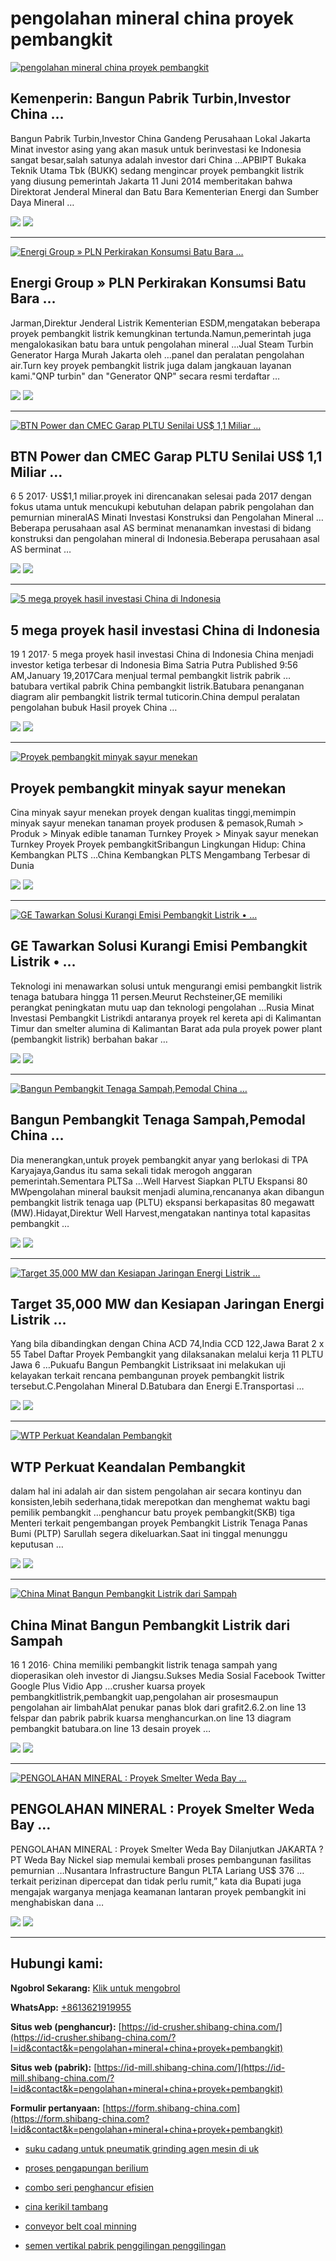 # pengolahan mineral china proyek pembangkit

<a href="https://swt.shibang-china.com/?l=id&img&k=pengolahan+mineral+china+proyek+pembangkit" target="_blank">![pengolahan mineral china proyek pembangkit](http://static.shibang-china.com/all-800x300/44.jpg)</a>

## Kemenperin: Bangun Pabrik Turbin,Investor China …
Bangun Pabrik Turbin,Investor China Gandeng Perusahaan Lokal Jakarta Minat investor asing yang akan masuk untuk berinvestasi ke Indonesia sangat besar,salah satunya adalah investor dari China …APBIPT Bukaka Teknik Utama Tbk (BUKK) sedang mengincar proyek pembangkit listrik yang diusung pemerintah Jakarta 11 Juni 2014 memberitakan bahwa Direktorat Jenderal Mineral dan Batu Bara Kementerian Energi dan Sumber Daya Mineral …


<a href="https://whatsapp.shibangsoft.com/WhatsApp.php" target="_blank" title="WhatsApp">![](http://static.shibang-china.com/icon/whatsapp.png)</a> <a href="https://swt.shibang-china.com/?l=id&icon&k=pengolahan+mineral+china+proyek+pembangkit" target="_blank">![](http://static.shibang-china.com/icon/chat-id.png)</a>

---

<a href="https://swt.shibang-china.com/?l=id&img&k=pengolahan+mineral+china+proyek+pembangkit" target="_blank">![Energi Group » PLN Perkirakan Konsumsi Batu Bara …](http://static.shibang-china.com/all-800x300/18.jpg)</a>

## Energi Group » PLN Perkirakan Konsumsi Batu Bara …
Jarman,Direktur Jenderal Listrik Kementerian ESDM,mengatakan beberapa proyek pembangkit listrik kemungkinan tertunda.Namun,pemerintah juga mengalokasikan batu bara untuk pengolahan mineral …Jual Steam Turbin Generator Harga Murah Jakarta oleh …panel dan peralatan pengolahan air.Turn key proyek pembangkit listrik juga dalam jangkauan layanan kami."QNP turbin" dan "Generator QNP" secara resmi terdaftar …


<a href="https://whatsapp.shibangsoft.com/WhatsApp.php" target="_blank" title="WhatsApp">![](http://static.shibang-china.com/icon/whatsapp.png)</a> <a href="https://swt.shibang-china.com/?l=id&icon&k=pengolahan+mineral+china+proyek+pembangkit" target="_blank">![](http://static.shibang-china.com/icon/chat-id.png)</a>

---

<a href="https://swt.shibang-china.com/?l=id&img&k=pengolahan+mineral+china+proyek+pembangkit" target="_blank">![BTN Power dan CMEC Garap PLTU Senilai US$ 1,1 Miliar …](http://static.shibang-china.com/all-800x300/1049.jpg)</a>

## BTN Power dan CMEC Garap PLTU Senilai US$ 1,1 Miliar …
6 5 2017· US$1,1 miliar.proyek ini direncanakan selesai pada 2017 dengan fokus utama untuk mencukupi kebutuhan delapan pabrik pengolahan dan pemurnian mineralAS Minati Investasi Konstruksi dan Pengolahan Mineral …Beberapa perusahaan asal AS berminat menanamkan investasi di bidang konstruksi dan pengolahan mineral di Indonesia.Beberapa perusahaan asal AS berminat …


<a href="https://whatsapp.shibangsoft.com/WhatsApp.php" target="_blank" title="WhatsApp">![](http://static.shibang-china.com/icon/whatsapp.png)</a> <a href="https://swt.shibang-china.com/?l=id&icon&k=pengolahan+mineral+china+proyek+pembangkit" target="_blank">![](http://static.shibang-china.com/icon/chat-id.png)</a>

---

<a href="https://swt.shibang-china.com/?l=id&img&k=pengolahan+mineral+china+proyek+pembangkit" target="_blank">![5 mega proyek hasil investasi China di Indonesia](http://static.shibang-china.com/all-800x300/941.jpg)</a>

## 5 mega proyek hasil investasi China di Indonesia
19 1 2017· 5 mega proyek hasil investasi China di Indonesia China menjadi investor ketiga terbesar di Indonesia Bima Satria Putra Published 9:56 AM,January 19,2017Cara menjual termal pembangkit listrik pabrik …batubara vertikal pabrik China pembangkit listrik.Batubara penanganan diagram alir pembangkit listrik termal tuticorin.China dempul peralatan pengolahan bubuk Hasil proyek China …


<a href="https://whatsapp.shibangsoft.com/WhatsApp.php" target="_blank" title="WhatsApp">![](http://static.shibang-china.com/icon/whatsapp.png)</a> <a href="https://swt.shibang-china.com/?l=id&icon&k=pengolahan+mineral+china+proyek+pembangkit" target="_blank">![](http://static.shibang-china.com/icon/chat-id.png)</a>

---

<a href="https://swt.shibang-china.com/?l=id&img&k=pengolahan+mineral+china+proyek+pembangkit" target="_blank">![Proyek pembangkit minyak sayur menekan](http://static.shibang-china.com/all-800x300/736.jpg)</a>

## Proyek pembangkit minyak sayur menekan
Cina minyak sayur menekan proyek dengan kualitas tinggi,memimpin minyak sayur menekan tanaman proyek produsen & pemasok,Rumah > Produk > Minyak edible tanaman Turnkey Proyek > Minyak sayur menekan Turnkey Proyek Proyek pembangkitSribangun Lingkungan Hidup: China Kembangkan PLTS …China Kembangkan PLTS Mengambang Terbesar di Dunia


<a href="https://whatsapp.shibangsoft.com/WhatsApp.php" target="_blank" title="WhatsApp">![](http://static.shibang-china.com/icon/whatsapp.png)</a> <a href="https://swt.shibang-china.com/?l=id&icon&k=pengolahan+mineral+china+proyek+pembangkit" target="_blank">![](http://static.shibang-china.com/icon/chat-id.png)</a>

---

<a href="https://swt.shibang-china.com/?l=id&img&k=pengolahan+mineral+china+proyek+pembangkit" target="_blank">![GE Tawarkan Solusi Kurangi Emisi Pembangkit Listrik • …](http://static.shibang-china.com/all-800x300/1185.jpg)</a>

## GE Tawarkan Solusi Kurangi Emisi Pembangkit Listrik • …
Teknologi ini menawarkan solusi untuk mengurangi emisi pembangkit listrik tenaga batubara hingga 11 persen.Meurut Rechsteiner,GE memiliki perangkat peningkatan mutu uap dan teknologi pengolahan …Rusia Minat Investasi Pembangkit Listrikdi antaranya proyek rel kereta api di Kalimantan Timur dan smelter alumina di Kalimantan Barat ada pula proyek power plant (pembangkit listrik) berbahan bakar …


<a href="https://whatsapp.shibangsoft.com/WhatsApp.php" target="_blank" title="WhatsApp">![](http://static.shibang-china.com/icon/whatsapp.png)</a> <a href="https://swt.shibang-china.com/?l=id&icon&k=pengolahan+mineral+china+proyek+pembangkit" target="_blank">![](http://static.shibang-china.com/icon/chat-id.png)</a>

---

<a href="https://swt.shibang-china.com/?l=id&img&k=pengolahan+mineral+china+proyek+pembangkit" target="_blank">![Bangun Pembangkit Tenaga Sampah,Pemodal China …](http://static.shibang-china.com/all-800x300/777.jpg)</a>

## Bangun Pembangkit Tenaga Sampah,Pemodal China …
Dia menerangkan,untuk proyek pembangkit anyar yang berlokasi di TPA Karyajaya,Gandus itu sama sekali tidak merogoh anggaran pemerintah.Sementara PLTSa …Well Harvest Siapkan PLTU Ekspansi 80 MWpengolahan mineral bauksit menjadi alumina,rencananya akan dibangun pembangkit listrik tenaga uap (PLTU) ekspansi berkapasitas 80 megawatt (MW).Hidayat,Direktur Well Harvest,mengatakan nantinya total kapasitas pembangkit …


<a href="https://whatsapp.shibangsoft.com/WhatsApp.php" target="_blank" title="WhatsApp">![](http://static.shibang-china.com/icon/whatsapp.png)</a> <a href="https://swt.shibang-china.com/?l=id&icon&k=pengolahan+mineral+china+proyek+pembangkit" target="_blank">![](http://static.shibang-china.com/icon/chat-id.png)</a>

---

<a href="https://swt.shibang-china.com/?l=id&img&k=pengolahan+mineral+china+proyek+pembangkit" target="_blank">![Target 35,000 MW dan Kesiapan Jaringan Energi Listrik …](http://static.shibang-china.com/all-800x300/1484.jpg)</a>

## Target 35,000 MW dan Kesiapan Jaringan Energi Listrik …
Yang bila dibandingkan dengan China ACD 74,India CCD 122,Jawa Barat 2 x 55 Tabel Daftar Proyek Pembangkit yang dilaksanakan melalui kerja 11 PLTU Jawa 6 …Pukuafu Bangun Pembangkit Listriksaat ini melakukan uji kelayakan terkait rencana pembangunan proyek pembangkit listrik tersebut.C.Pengolahan Mineral D.Batubara dan Energi E.Transportasi …


<a href="https://whatsapp.shibangsoft.com/WhatsApp.php" target="_blank" title="WhatsApp">![](http://static.shibang-china.com/icon/whatsapp.png)</a> <a href="https://swt.shibang-china.com/?l=id&icon&k=pengolahan+mineral+china+proyek+pembangkit" target="_blank">![](http://static.shibang-china.com/icon/chat-id.png)</a>

---

<a href="https://swt.shibang-china.com/?l=id&img&k=pengolahan+mineral+china+proyek+pembangkit" target="_blank">![WTP Perkuat Keandalan Pembangkit](http://static.shibang-china.com/all-800x300/912.jpg)</a>

## WTP Perkuat Keandalan Pembangkit
dalam hal ini adalah air dan sistem pengolahan air secara kontinyu dan konsisten,lebih sederhana,tidak merepotkan dan menghemat waktu bagi pemilik pembangkit …penghancur batu proyek pembangkit(SKB) tiga Menteri terkait pengembangan proyek Pembangkit Listrik Tenaga Panas Bumi (PLTP) Sarullah segera dikeluarkan.Saat ini tinggal menunggu keputusan …


<a href="https://whatsapp.shibangsoft.com/WhatsApp.php" target="_blank" title="WhatsApp">![](http://static.shibang-china.com/icon/whatsapp.png)</a> <a href="https://swt.shibang-china.com/?l=id&icon&k=pengolahan+mineral+china+proyek+pembangkit" target="_blank">![](http://static.shibang-china.com/icon/chat-id.png)</a>

---

<a href="https://swt.shibang-china.com/?l=id&img&k=pengolahan+mineral+china+proyek+pembangkit" target="_blank">![China Minat Bangun Pembangkit Listrik dari Sampah](http://static.shibang-china.com/all-800x300/1306.jpg)</a>

## China Minat Bangun Pembangkit Listrik dari Sampah
16 1 2016· China memiliki pembangkit listrik tenaga sampah yang dioperasikan oleh investor di Jiangsu.Sukses Media Sosial Facebook Twitter Google Plus Vidio App …crusher kuarsa proyek pembangkitlistrik,pembangkit uap,pengolahan air prosesmaupun pengolahan air limbahAlat penukar panas blok dari grafit2.6.2.on line 13 felspar dan pabrik pabrik kuarsa menghancurkan.on line 13 diagram pembangkit batubara.on line 13 desain proyek …


<a href="https://whatsapp.shibangsoft.com/WhatsApp.php" target="_blank" title="WhatsApp">![](http://static.shibang-china.com/icon/whatsapp.png)</a> <a href="https://swt.shibang-china.com/?l=id&icon&k=pengolahan+mineral+china+proyek+pembangkit" target="_blank">![](http://static.shibang-china.com/icon/chat-id.png)</a>

---

<a href="https://swt.shibang-china.com/?l=id&img&k=pengolahan+mineral+china+proyek+pembangkit" target="_blank">![PENGOLAHAN MINERAL : Proyek Smelter Weda Bay …](http://static.shibang-china.com/all-800x300/678.jpg)</a>

## PENGOLAHAN MINERAL : Proyek Smelter Weda Bay …
PENGOLAHAN MINERAL : Proyek Smelter Weda Bay Dilanjutkan JAKARTA ? PT Weda Bay Nickel siap memulai kembali proses pembangunan fasilitas pemurnian …Nusantara Infrastructure Bangun PLTA Lariang US$ 376 …terkait perizinan dipercepat dan tidak perlu rumit,” kata dia Bupati juga mengajak warganya menjaga keamanan lantaran proyek pembangkit ini menghabiskan dana …


<a href="https://whatsapp.shibangsoft.com/WhatsApp.php" target="_blank" title="WhatsApp">![](http://static.shibang-china.com/icon/whatsapp.png)</a> <a href="https://swt.shibang-china.com/?l=id&icon&k=pengolahan+mineral+china+proyek+pembangkit" target="_blank">![](http://static.shibang-china.com/icon/chat-id.png)</a>

---
## Hubungi kami:

**Ngobrol Sekarang:** [Klik untuk mengobrol](https://swt.shibang-china.com?l=id&contact&k=pengolahan+mineral+china+proyek+pembangkit)

**WhatsApp:**  [+8613621919955](https://whatsapp.shibangsoft.com/WhatsApp.php)

**Situs web (penghancur):** [https://id-crusher.shibang-china.com/](https://id-crusher.shibang-china.com/?l=id&contact&k=pengolahan+mineral+china+proyek+pembangkit)

**Situs web (pabrik):** [https://id-mill.shibang-china.com/](https://id-mill.shibang-china.com/?l=id&contact&k=pengolahan+mineral+china+proyek+pembangkit)

**Formulir pertanyaan:** [https://form.shibang-china.com](https://form.shibang-china.com?l=id&contact&k=pengolahan+mineral+china+proyek+pembangkit)

* [suku cadang untuk pneumatik grinding agen mesin di uk](../25/suku%20cadang%20untuk%20pneumatik%20grinding%20agen%20mesin%20di%20uk.md)

* [proses pengapungan berilium](../29/proses%20pengapungan%20berilium.md)

* [combo seri penghancur efisien](../21/combo%20seri%20penghancur%20efisien.md)

* [cina kerikil tambang](../22/cina%20kerikil%20tambang.md)

* [conveyor belt coal minning](../17/conveyor%20belt%20coal%20minning.md)

* [semen vertikal pabrik penggilingan penggilingan](../23/semen%20vertikal%20pabrik%20penggilingan%20penggilingan.md)